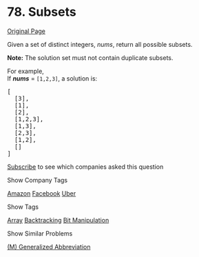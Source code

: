 # 78. Subsets

[Original Page](https://leetcode.com/problems/subsets/)

Given a set of distinct integers, _nums_, return all possible subsets.

**Note:** The solution set must not contain duplicate subsets.

For example,  
If **_nums_** = `[1,2,3]`, a solution is:

<pre data-initialized="true" data-gclp-id="2">[
  [3],
  [1],
  [2],
  [1,2,3],
  [1,3],
  [2,3],
  [1,2],
  []
]
</pre>

<div>

[Subscribe](/subscribe/) to see which companies asked this question

</div>

<div>

<div id="company_tags" class="btn btn-xs btn-warning">Show Company Tags</div>

<span class="hidebutton">[Amazon](/company/amazon/) [Facebook](/company/facebook/) [Uber](/company/uber/)</span></div>

<div>

<div id="tags" class="btn btn-xs btn-warning">Show Tags</div>

<span class="hidebutton">[Array](/tag/array/) [Backtracking](/tag/backtracking/) [Bit Manipulation](/tag/bit-manipulation/)</span></div>

<div>

<div id="similar" class="btn btn-xs btn-warning">Show Similar Problems</div>

<span class="hidebutton">[(M) Generalized Abbreviation](/problems/generalized-abbreviation/)</span></div>